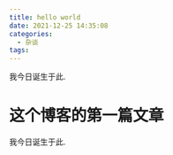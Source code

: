 ```yaml
---
title: hello world
date: 2021-12-25 14:35:08
categories:
  - 杂谈
tags:
---
```


我今日诞生于此.

<!-- more -->

#  这个博客的第一篇文章

我今日诞生于此.